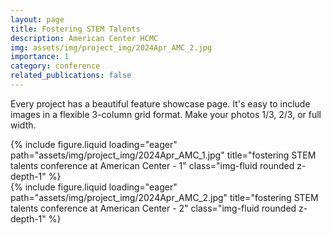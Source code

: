 ```yaml
---
layout: page
title: Fostering STEM Talents
description: American Center HCMC
img: assets/img/project_img/2024Apr_AMC_2.jpg
importance: 1
category: conference
related_publications: false
---
```


Every project has a beautiful feature showcase page.
It's easy to include images in a flexible 3-column grid format.
Make your photos 1/3, 2/3, or full width.

<div class="row">
    <div>
        {% include figure.liquid loading="eager" path="assets/img/project_img/2024Apr_AMC_1.jpg" title="fostering STEM talents conference at American Center - 1" class="img-fluid rounded z-depth-1" %}
    </div>
</div>
<div class="row">
    <div>
        {% include figure.liquid loading="eager" path="assets/img/project_img/2024Apr_AMC_2.jpg" title="fostering STEM talents conference at American Center - 2" class="img-fluid rounded z-depth-1" %}
    </div>
</div>

